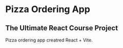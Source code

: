 # Pizza Ordering App

## The Ultimate React Course Project

Pizza ordering app creatred React + Vite.
